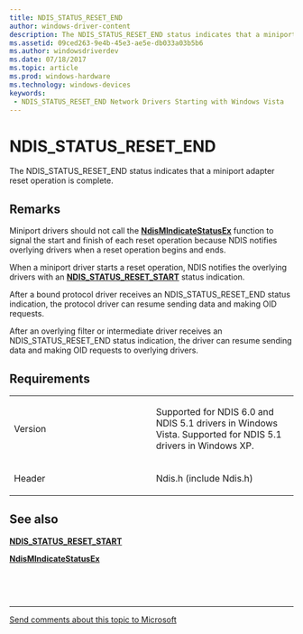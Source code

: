 ```yaml
---
title: NDIS_STATUS_RESET_END
author: windows-driver-content
description: The NDIS_STATUS_RESET_END status indicates that a miniport adapter reset operation is complete.
ms.assetid: 09ced263-9e4b-45e3-ae5e-db033a03b5b6
ms.author: windowsdriverdev 
ms.date: 07/18/2017 
ms.topic: article 
ms.prod: windows-hardware 
ms.technology: windows-devices 
keywords:
 - NDIS_STATUS_RESET_END Network Drivers Starting with Windows Vista
---
```


# NDIS\_STATUS\_RESET\_END


The NDIS\_STATUS\_RESET\_END status indicates that a miniport adapter reset operation is complete.

Remarks
-------

Miniport drivers should not call the [**NdisMIndicateStatusEx**](https://msdn.microsoft.com/library/windows/hardware/ff563600) function to signal the start and finish of each reset operation because NDIS notifies overlying drivers when a reset operation begins and ends.

When a miniport driver starts a reset operation, NDIS notifies the overlying drivers with an [**NDIS\_STATUS\_RESET\_START**](ndis-status-reset-start.md) status indication.

After a bound protocol driver receives an NDIS\_STATUS\_RESET\_END status indication, the protocol driver can resume sending data and making OID requests.

After an overlying filter or intermediate driver receives an NDIS\_STATUS\_RESET\_END status indication, the driver can resume sending data and making OID requests to overlying drivers.

Requirements
------------

<table>
<colgroup>
<col width="50%" />
<col width="50%" />
</colgroup>
<tbody>
<tr class="odd">
<td><p>Version</p></td>
<td><p>Supported for NDIS 6.0 and NDIS 5.1 drivers in Windows Vista. Supported for NDIS 5.1 drivers in Windows XP.</p></td>
</tr>
<tr class="even">
<td><p>Header</p></td>
<td>Ndis.h (include Ndis.h)</td>
</tr>
</tbody>
</table>

## See also


[**NDIS\_STATUS\_RESET\_START**](ndis-status-reset-start.md)

[**NdisMIndicateStatusEx**](https://msdn.microsoft.com/library/windows/hardware/ff563600)

 

 


--------------------
[Send comments about this topic to Microsoft](mailto:wsddocfb@microsoft.com?subject=Documentation%20feedback%20%5Bnetvista\netvista%5D:%20NDIS_STATUS_RESET_END%20%20RELEASE:%20%287/5/2017%29&body=%0A%0APRIVACY%20STATEMENT%0A%0AWe%20use%20your%20feedback%20to%20improve%20the%20documentation.%20We%20don't%20use%20your%20email%20address%20for%20any%20other%20purpose,%20and%20we'll%20remove%20your%20email%20address%20from%20our%20system%20after%20the%20issue%20that%20you're%20reporting%20is%20fixed.%20While%20we're%20working%20to%20fix%20this%20issue,%20we%20might%20send%20you%20an%20email%20message%20to%20ask%20for%20more%20info.%20Later,%20we%20might%20also%20send%20you%20an%20email%20message%20to%20let%20you%20know%20that%20we've%20addressed%20your%20feedback.%0A%0AFor%20more%20info%20about%20Microsoft's%20privacy%20policy,%20see%20http://privacy.microsoft.com/default.aspx. "Send comments about this topic to Microsoft")


